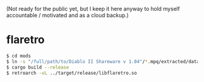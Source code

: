 (Not ready for the public yet, but I keep it here anyway to hold myself accountable / motivated and as a cloud backup.)
# flaretro
```sh
$ cd mods
$ ln -s "/full/path/to/Diablo II Shareware v 1.04"/*.mpq/extracted/data "D2sw/mpqs_data"
$ cargo build --release
$ retroarch -vL ../target/release/libflaretro.so
```
